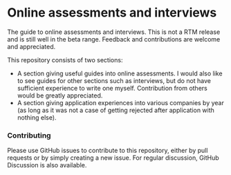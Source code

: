 # Online assessments and interviews
The guide to online assessments and interviews. This is not a RTM release and is still well in the beta range. Feedback and contributions are welcome and appreciated. 

This repository consists of two sections:

* A section giving useful guides into online assessments. I would also like to see guides for other sections such as interviews, but do not have sufficient experience to write one myself. Contribution from others would be greatly appreciated. 
* A section giving application experiences into various companies by year (as long as it was not a case of getting rejected after application with nothing else).

### Contributing

Please use GitHub issues to contribute to this repository, either by pull requests or by simply creating a new issue. For regular discussion, GitHub Discussion is also available. 

